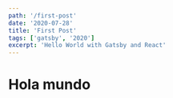 ```yaml
---
path: '/first-post'
date: '2020-07-28'
title: 'First Post'
tags: ['gatsby', '2020']
excerpt: 'Hello World with Gatsby and React'
---
```


# Hola mundo